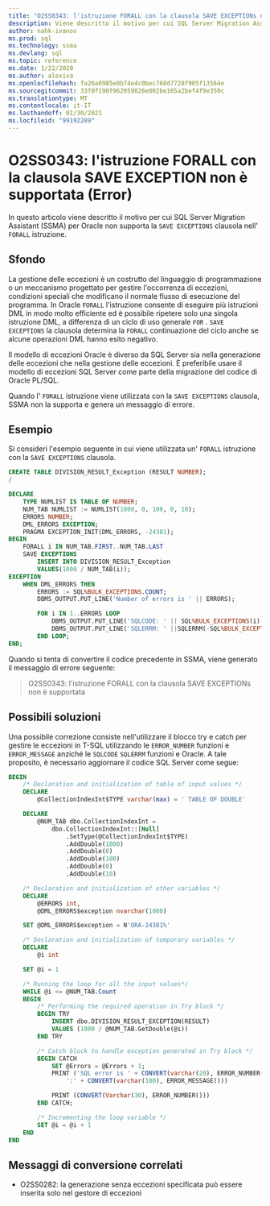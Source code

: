 ```yaml
---
title: "O2SS0343: l'istruzione FORALL con la clausola SAVE EXCEPTIONs non è supportata (Error)"
description: Viene descritto il motivo per cui SQL Server Migration Assistant (SSMA) per Oracle non supporta la clausola SAVE EXCEPTION nell'istruzione FORALL.
author: nahk-ivanov
ms.prod: sql
ms.technology: ssma
ms.devlang: sql
ms.topic: reference
ms.date: 1/22/2020
ms.author: alexiva
ms.openlocfilehash: fa26a6985e0b74e4c0bec768d7728f905f13564e
ms.sourcegitcommit: 33f0f190f962059826e002be165a2bef4f9e350c
ms.translationtype: MT
ms.contentlocale: it-IT
ms.lasthandoff: 01/30/2021
ms.locfileid: "99192289"
---
```

# <a name="o2ss0343-forall-statement-with-save-exception-clause-is-not-supported-error"></a>O2SS0343: l'istruzione FORALL con la clausola SAVE EXCEPTION non è supportata (Error)

In questo articolo viene descritto il motivo per cui SQL Server Migration Assistant (SSMA) per Oracle non supporta la `SAVE EXCEPTIONS` clausola nell' `FORALL` istruzione.

## <a name="background"></a>Sfondo

La gestione delle eccezioni è un costrutto del linguaggio di programmazione o un meccanismo progettato per gestire l'occorrenza di eccezioni, condizioni speciali che modificano il normale flusso di esecuzione del programma. In Oracle `FORALL` l'istruzione consente di eseguire più istruzioni DML in modo molto efficiente ed è possibile ripetere solo una singola istruzione DML, a differenza di un ciclo di uso generale `FOR` . `SAVE EXCEPTIONS` la clausola determina la `FORALL` continuazione del ciclo anche se alcune operazioni DML hanno esito negativo.

Il modello di eccezioni Oracle è diverso da SQL Server sia nella generazione delle eccezioni che nella gestione delle eccezioni. È preferibile usare il modello di eccezioni SQL Server come parte della migrazione del codice di Oracle PL/SQL.

Quando l' `FORALL` istruzione viene utilizzata con la `SAVE EXCEPTIONS` clausola, SSMA non la supporta e genera un messaggio di errore.

## <a name="example"></a>Esempio

Si consideri l'esempio seguente in cui viene utilizzata un' `FORALL` istruzione con la `SAVE EXCEPTIONS` clausola.

```sql
CREATE TABLE DIVISION_RESULT_Exception (RESULT NUMBER);
/

DECLARE
    TYPE NUMLIST IS TABLE OF NUMBER;
    NUM_TAB NUMLIST := NUMLIST(1000, 0, 100, 0, 10);
    ERRORS NUMBER;
    DML_ERRORS EXCEPTION;
    PRAGMA EXCEPTION_INIT(DML_ERRORS, -24381);
BEGIN
    FORALL i IN NUM_TAB.FIRST..NUM_TAB.LAST
    SAVE EXCEPTIONS
        INSERT INTO DIVISION_RESULT_Exception
        VALUES(1000 / NUM_TAB(i));
EXCEPTION
    WHEN DML_ERRORS THEN
        ERRORS := SQL%BULK_EXCEPTIONS.COUNT;
        DBMS_OUTPUT.PUT_LINE('Number of errors is ' || ERRORS);

        FOR i IN 1..ERRORS LOOP
            DBMS_OUTPUT.PUT_LINE('SQLCODE: ' || SQL%BULK_EXCEPTIONS(i).ERROR_INDEX);
            DBMS_OUTPUT.PUT_LINE('SQLERRM: ' ||SQLERRM(-SQL%BULK_EXCEPTIONS(i).ERROR_CODE));
        END LOOP;
END;
```

Quando si tenta di convertire il codice precedente in SSMA, viene generato il messaggio di errore seguente:

> O2SS0343: l'istruzione FORALL con la clausola SAVE EXCEPTIONs non è supportata

## <a name="possible-remedies"></a>Possibili soluzioni

Una possibile correzione consiste nell'utilizzare il blocco try e catch per gestire le eccezioni in T-SQL utilizzando le `ERROR_NUMBER` funzioni e `ERROR_MESSAGE` anziché le `SQLCODE` `SQLERRM` funzioni e Oracle. A tale proposito, è necessario aggiornare il codice SQL Server come segue:

```sql
BEGIN
    /* Declaration and initialization of table of input values */
    DECLARE
        @CollectionIndexInt$TYPE varchar(max) = ' TABLE OF DOUBLE'

    DECLARE
        @NUM_TAB dbo.CollectionIndexInt =
            dbo.CollectionIndexInt::[Null]
                .SetType(@CollectionIndexInt$TYPE)
                .AddDouble(1000)
                .AddDouble(0)
                .AddDouble(100)
                .AddDouble(0)
                .AddDouble(10)

    /* Declaration and initialization of other variables */
    DECLARE
        @ERRORS int,
        @DML_ERRORS$exception nvarchar(1000)

    SET @DML_ERRORS$exception = N'ORA-24381%'

    /* Declaration and initialization of temporary variables */
    DECLARE
        @i int

    SET @i = 1

    /* Running the loop for all the input values*/
    WHILE @i <= @NUM_TAB.Count
    BEGIN
        /* Performing the required operation in Try block */
        BEGIN TRY
            INSERT dbo.DIVISION_RESULT_EXCEPTION(RESULT)
            VALUES (1000 / @NUM_TAB.GetDouble(@i))
        END TRY

        /* Catch block to handle exception generated in Try block */
        BEGIN CATCH
            SET @Errors = @Errors + 1;
            PRINT ('SQL error is ' + CONVERT(varchar(20), ERROR_NUMBER()) +
                ':' + CONVERT(varchar(100), ERROR_MESSAGE()))

            PRINT (CONVERT(Varchar(30), ERROR_NUMBER()))
        END CATCH;

        /* Incrementing the loop variable */
        SET @i = @i + 1
    END
END
```

## <a name="related-conversion-messages"></a>Messaggi di conversione correlati

* O2SS0282: la generazione senza eccezioni specificata può essere inserita solo nel gestore di eccezioni
